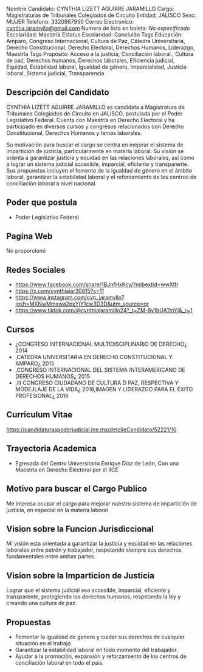 Nombre Candidato: CYNTHIA LIZETT AGUIRRE JARAMILLO
Cargo: Magistraturas de Tribunales Colegiados de Circuito
Entidad: JALISCO
Sexo: MUJER
Telefono: 3320967950
Correo Electronico: cynthia.jaramyllo@gmail.com
Numero de lista en boleta: *No especificado*
Escolaridad: Maestría
Estatus Escolaridad: Concluido
Tags Educación: Amparo, Congreso Internacional, Cultura de Paz, Cátedra Universitaria, Derecho Constitucional, Derecho Electoral, Derechos Humanos, Liderazgo, Maestría
Tags Propósito: Acceso a la justicia, Conciliación laboral., Cultura de paz, Derechos humanos, Derechos laborales, Eficiencia judicial, Equidad, Estabilidad laboral, Igualdad de género, Imparcialidad, Justicia laboral, Sistema judicial, Transparencia


## Descripción del Candidato 

CYNTHIA LIZETT AGUIRRE JARAMILLO es candidata a Magistratura de Tribunales Colegiados de Circuito en JALISCO, postulada por el Poder Legislativo Federal. Cuenta con Maestría en Derecho Electoral y ha participado en diversos cursos y congresos relacionados con Derecho Constitucional, Derechos Humanos y temas laborales. 

Su motivación para buscar el cargo se centra en mejorar el sistema de impartición de justicia, particularmente en materia laboral. Su visión se orienta a garantizar justicia y equidad en las relaciones laborales, así como a lograr un sistema judicial accesible, imparcial, eficiente y transparente. Sus propuestas incluyen el fomento de la igualdad de género en el ámbito laboral, garantizar la estabilidad laboral y el reforzamiento de los centros de conciliación laboral a nivel nacional.


## Poder que postula

- Poder Legislativo Federal


## Pagina Web

No proporcionó


## Redes Sociales

- https://www.facebook.com/share/1BJnfHxKcy/?mibextid=wwXIfr
- https://x.com/cynthiajar30815?s=11
- https://www.instagram.com/cyn_jaramyllo?igsh=MXNwMmxwa2pxYjY1cw3D3D&utm_source=qr
- https://www.tiktok.com/@cynthiajaramillo24?_t=ZM-8v1bUATtnYj&_r=1


## Cursos

- ¿CONGRESO INTERNACIONAL MULTIDISCIPLINARIO DE DERECHO¿ 2014
- ,CATEDRA UNIVERSITARIA EN DERECHO CONSTITUCIONAL Y AMPARO¿ 2015
- ,CONGRESO INTERNACIONAL DEL SISTEMA INTERAMERICANO DE DERECHOS HUMANOS¿ 2015
- ,III CONGRESO CIUDADANO DE CULTURA D PAZ, RESPECTIVA Y MODEJLAJE DE LA VIDA¿ 2016,IMAGEN Y LIDERAZGO PARA EL ÉXITO PROFESIONAL¿ 2016


## Curriculum Vitae

https://candidaturaspoderjudicial.ine.mx/detalleCandidato/52221/10


## Trayectoria Academica

- Egresada del Centro Universitario Enrique Diaz de León, Con una Maestría en Derecho Electoral por el IICE


## Motivo para buscar el Cargo Publico

Me interesa ocupar el cargo para mejorar nuestro sistema de impartición de justicia, en especial en la materia laboral


## Vision sobre la Funcion Jurisdiccional

Mi visión esta orientada a garantizar la justicia y equidad en las relaciones laborales entre patrón y trabajador, respetando siempre sus derechos fundamentales entre ambas partes.


## Vision sobre la Imparticion de Justicia

Lograr que el sistema judicial sea accesible, imparcial, eficiente y transparente, protegiendo los derechos humanos, respetando la ley y creando una cultura de paz.


## Propuestas

- Fomentar la igualdad de genero y cuidar sus derechos de cualquier situación en el trabajo
- Garantizar la estabilidad laboral en todo momento del trabajador.
- Ayudar a la promoción, expansión y reforzamiento de los centros de conciliación laboral en todo el país.

